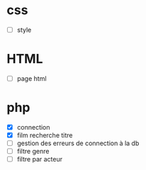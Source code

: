# css
- [ ] style 

# HTML
- [ ] page html

# php
- [x] connection 
- [x] film recherche titre
- [ ] gestion des erreurs de connection à la db
- [ ] filtre genre
- [ ] filtre par acteur
